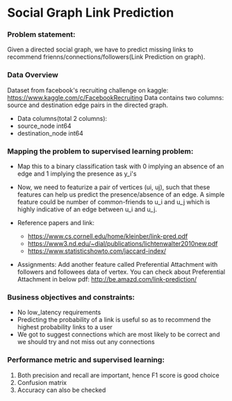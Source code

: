 # Social Graph Link Prediction
### Problem statement:

Given a directed social graph, we have to predict missing links to recommend frienns/connections/followers(Link Prediction on graph).

### Data Overview

Dataset from facebook's recruiting challenge on kaggle:
https://www.kaggle.com/c/FacebookRecruiting
Data contains two columns: source and destination edge pairs in the directed graph.

* Data columns(total 2 columns):
* source_node int64
* destination_node int64

### Mapping the problem to supervised learning problem:

* Map this to a binary classification task with 0 implying an absence of an edge and 1 implying the presence as y_i's
* Now, we need to featurize a pair of vertices (ui, uj), such that these features can help us predict the presence/absence of an edge. A simple feature could be number of common-friends to u_i and u_j which is highly indicative of an edge between u_i and u_j.
* Reference papers and link:
  * https://www.cs.cornell.edu/home/kleinber/link-pred.pdf
  * https://www3.nd.edu/~dial/publications/lichtenwalter2010new.pdf
  * https://www.statisticshowto.com/jaccard-index/

* Assignments:
    Add another feature called Preferential Attachment with followers and     followees data of vertex. You can check about Preferential Attachment     in below pdf: http://be.amazd.com/link-prediction/
    
  

### Business objectives and constraints:

* No low_latency requirements
* Predicting the probability of a link is useful so as to recommend the highest probability links to a user
* We got to suggest connections which are most likely to be correct and we should try and not miss out any connections

### Performance metric and supervised learning:

1. Both precision and recall are important, hence F1 score is good choice
2. Confusion matrix
3. Accuracy can also be checked

